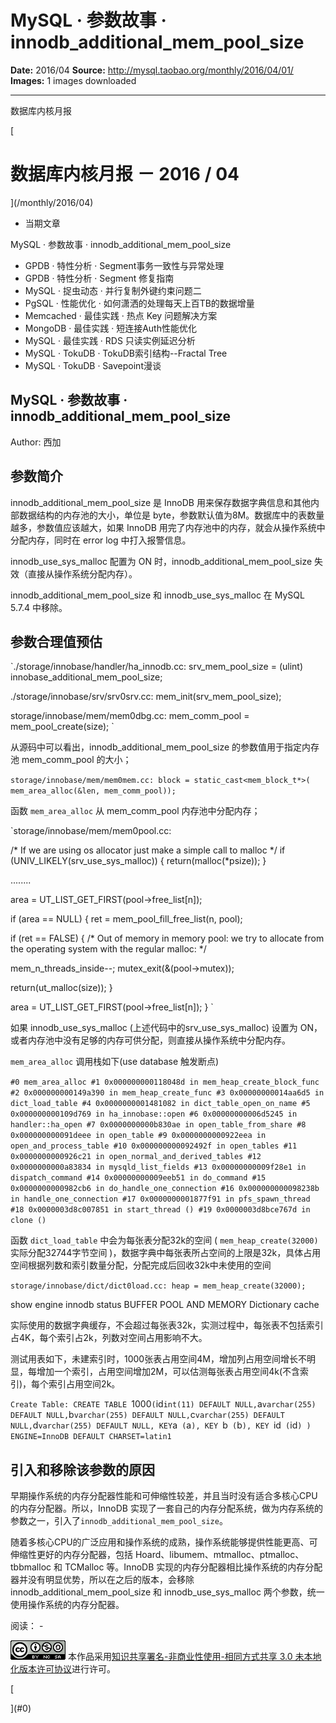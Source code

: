 # MySQL · 参数故事 · innodb_additional_mem_pool_size

**Date:** 2016/04
**Source:** http://mysql.taobao.org/monthly/2016/04/01/
**Images:** 1 images downloaded

---

数据库内核月报

 [
 # 数据库内核月报 － 2016 / 04
 ](/monthly/2016/04)

 * 当期文章

 MySQL · 参数故事 · innodb_additional_mem_pool_size
* GPDB · 特性分析 · Segment事务一致性与异常处理
* GPDB · 特性分析 · Segment 修复指南
* MySQL · 捉虫动态 · 并行复制外键约束问题二
* PgSQL · 性能优化 · 如何潇洒的处理每天上百TB的数据增量
* Memcached · 最佳实践 · 热点 Key 问题解决方案
* MongoDB · 最佳实践 · 短连接Auth性能优化
* MySQL · 最佳实践 · RDS 只读实例延迟分析
* MySQL · TokuDB · TokuDB索引结构--Fractal Tree
* MySQL · TokuDB · Savepoint漫谈

 ## MySQL · 参数故事 · innodb_additional_mem_pool_size 
 Author: 西加 

 ## 参数简介

innodb_additional_mem_pool_size 是 InnoDB 用来保存数据字典信息和其他内部数据结构的内存池的大小，单位是 byte，参数默认值为8M。数据库中的表数量越多，参数值应该越大，如果 InnoDB 用完了内存池中的内存，就会从操作系统中分配内存，同时在 error log 中打入报警信息。

innodb_use_sys_malloc 配置为 ON 时，innodb_additional_mem_pool_size 失效（直接从操作系统分配内存）。

innodb_additional_mem_pool_size 和 innodb_use_sys_malloc 在 MySQL 5.7.4 中移除。

## 参数合理值预估

`./storage/innobase/handler/ha_innodb.cc:
srv_mem_pool_size = (ulint) innobase_additional_mem_pool_size;

./storage/innobase/srv/srv0srv.cc: mem_init(srv_mem_pool_size);

storage/innobase/mem/mem0dbg.cc: mem_comm_pool = mem_pool_create(size);
`

从源码中可以看出，innodb_additional_mem_pool_size 的参数值用于指定内存池 mem_comm_pool 的大小；

`storage/innobase/mem/mem0mem.cc:
 block = static_cast<mem_block_t*>(
 mem_area_alloc(&len, mem_comm_pool));
`

函数 `mem_area_alloc` 从 mem_comm_pool 内存池中分配内存；

`storage/innobase/mem/mem0pool.cc:

/* If we are using os allocator just make a simple call
to malloc */
 if (UNIV_LIKELY(srv_use_sys_malloc)) {
 return(malloc(*psize));
}

........

area = UT_LIST_GET_FIRST(pool->free_list[n]);

if (area == NULL) {
 ret = mem_pool_fill_free_list(n, pool);

 if (ret == FALSE) {
 /* Out of memory in memory pool: we try to allocate
 from the operating system with the regular malloc: */

 mem_n_threads_inside--;
 mutex_exit(&(pool->mutex));

 return(ut_malloc(size));
 }

 area = UT_LIST_GET_FIRST(pool->free_list[n]);
}
`

如果 innodb_use_sys_malloc (上述代码中的srv_use_sys_malloc) 设置为 ON，或者内存池中没有足够的内存可供分配，则直接从操作系统中分配内存。

`mem_area_alloc` 调用栈如下(use database 触发断点)

`#0 mem_area_alloc
#1 0x000000000118048d in mem_heap_create_block_func
#2 0x000000000149a390 in mem_heap_create_func
#3 0x00000000014aa6d5 in dict_load_table
#4 0x0000000001481082 in dict_table_open_on_name
#5 0x000000000109d769 in ha_innobase::open
#6 0x00000000006d5245 in handler::ha_open
#7 0x0000000000b830ae in open_table_from_share
#8 0x000000000091deee in open_table
#9 0x0000000000922eea in open_and_process_table
#10 0x000000000092492f in open_tables
#11 0x0000000000926c21 in open_normal_and_derived_tables
#12 0x0000000000a83834 in mysqld_list_fields
#13 0x00000000009f28e1 in dispatch_command
#14 0x00000000009eeb51 in do_command
#15 0x0000000000982cb6 in do_handle_one_connection
#16 0x000000000098238b in handle_one_connection
#17 0x0000000001877f91 in pfs_spawn_thread
#18 0x0000003d8c007851 in start_thread ()
#19 0x0000003d8bce767d in clone ()
`

函数 `dict_load_table` 中会为每张表分配32k的空间 ( `mem_heap_create(32000)` 实际分配32744字节空间 )，数据字典中每张表所占空间的上限是32k，具体占用空间根据列数和索引数量分配，分配完成后回收32k中未使用的空间

`storage/innobase/dict/dict0load.cc: heap = mem_heap_create(32000);
`

show engine innodb status BUFFER POOL AND MEMORY Dictionary cache

实际使用的数据字典缓存，不会超过每张表32k，实测过程中，每张表不包括索引占4K，每个索引占2k，列数对空间占用影响不大。

测试用表如下，未建索引时，1000张表占用空间4M，增加列占用空间增长不明显，每增加一个索引，占用空间增加2M，可以估测每张表占用空间4k(不含索引)，每个索引占用空间2k。

`Create Table: CREATE TABLE `1000` (
 `id` int(11) DEFAULT NULL,
 `a` varchar(255) DEFAULT NULL,
 `b` varchar(255) DEFAULT NULL,
 `c` varchar(255) DEFAULT NULL,
 `d` varchar(255) DEFAULT NULL,
 KEY `a` (`a`),
 KEY `b` (`b`),
 KEY `id` (`id`)
) ENGINE=InnoDB DEFAULT CHARSET=latin1
`

## 引入和移除该参数的原因

早期操作系统的内存分配器性能和可伸缩性较差，并且当时没有适合多核心CPU的内存分配器。所以，InnoDB 实现了一套自己的内存分配系统，做为内存系统的参数之一，引入了`innodb_additional_mem_pool_size`。

随着多核心CPU的广泛应用和操作系统的成熟，操作系统能够提供性能更高、可伸缩性更好的内存分配器，包括 Hoard、libumem、mtmalloc、ptmalloc、tbbmalloc 和 TCMalloc 等。InnoDB 实现的内存分配器相比操作系统的内存分配器并没有明显优势，所以在之后的版本，会移除 innodb_additional_mem_pool_size 和 innodb_use_sys_malloc 两个参数，统一使用操作系统的内存分配器。

 阅读： - 

[![知识共享许可协议](.img/8232d49bd3e9_88x31.png)](http://creativecommons.org/licenses/by-nc-sa/3.0/)
本作品采用[知识共享署名-非商业性使用-相同方式共享 3.0 未本地化版本许可协议](http://creativecommons.org/licenses/by-nc-sa/3.0/)进行许可。

 [

 ](#0)